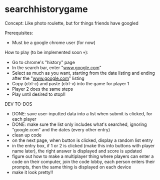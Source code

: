 # searchhistorygame
Concept: Like photo roulette, but for things friends have googled

Prerequisites:
- Must be a google chrome user (for now)

How to play (to be implemented soon 💀):
- Go to chrome's "history" page
- In the search bar, enter "www.google.com"
- Select as much as you want, starting from the date listing and ending after the "www.google.com" listing
- Copy (ctrl-c) and paste (ctrl-v) into the game for player 1
- Player 2 does the same steps
- Play until desired to stop!!

DEV TO-DOS
- DONE: save user-inputted data into a list when submit is clicked, for each player
- DONE: make sure the list only includes what's searched, ignoring "google.com" and the dates (every other entry)
- clean up code
- on the next page, when button is clicked, display a random list entry
- in the entry box, if 1 or 2 is clicked (make this into buttons with player name later), the right answer is displayed and score is updated
- figure out how to make a multiplayer thing where players can enter a code on their computer, join the code lobby, each person enters their prompts, then the same thing is displayed on each device
- make it look pretty!!